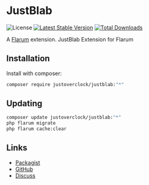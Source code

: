 # JustBlab

![License](https://img.shields.io/badge/license-MIT-blue.svg) [![Latest Stable Version](https://img.shields.io/packagist/v/justoverclock/justblab.svg)](https://packagist.org/packages/justoverclock/justblab) [![Total Downloads](https://img.shields.io/packagist/dt/justoverclock/justblab.svg)](https://packagist.org/packages/justoverclock/justblab)

A [Flarum](http://flarum.org) extension. JustBlab Extension for Flarum

## Installation

Install with composer:

```sh
composer require justoverclock/justblab:"*"
```

## Updating

```sh
composer update justoverclock/justblab:"*"
php flarum migrate
php flarum cache:clear
```

## Links

- [Packagist](https://packagist.org/packages/justoverclock/justblab)
- [GitHub](https://github.com/justoverclock/justblab)
- [Discuss](https://discuss.flarum.org/d/PUT_DISCUSS_SLUG_HERE)
